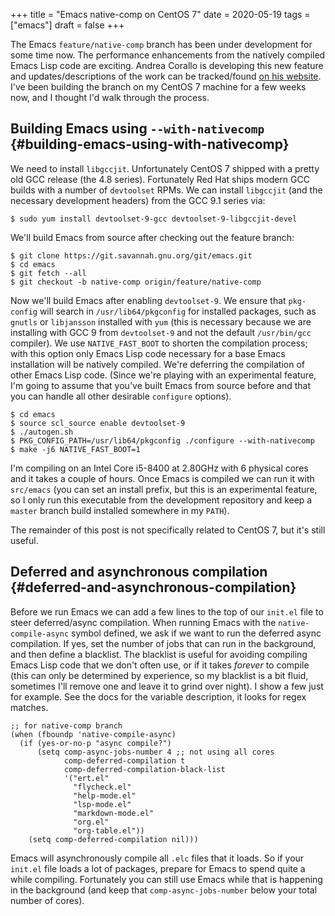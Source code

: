 +++
title = "Emacs native-comp on CentOS 7"
date = 2020-05-19
tags = ["emacs"]
draft = false
+++

The Emacs `feature/native-comp` branch has been under development
for some time now. The performance enhancements from the natively
compiled Emacs Lisp code are exciting. Andrea Corallo is developing
this new feature and updates/descriptions of the work can be
tracked/found [on his website](http://akrl.sdf.org/gccemacs.html). I've been building the branch on my
CentOS 7 machine for a few weeks now, and I thought I'd walk
through the process.


## Building Emacs using `--with-nativecomp` {#building-emacs-using-with-nativecomp}

We need to install `libgccjit`. Unfortunately CentOS 7 shipped
with a pretty old GCC release (the 4.8 series). Fortunately Red
Hat ships modern GCC builds with a number of `devtoolset` RPMs. We
can install `libgccjit` (and the necessary development headers)
from the GCC 9.1 series via:

```nil
$ sudo yum install devtoolset-9-gcc devtoolset-9-libgccjit-devel
```

We'll build Emacs from source after checking out the feature
branch:

```nil
$ git clone https://git.savannah.gnu.org/git/emacs.git
$ cd emacs
$ git fetch --all
$ git checkout -b native-comp origin/feature/native-comp
```

Now we'll build Emacs after enabling `devtoolset-9`. We ensure
that `pkg-config` will search in `/usr/lib64/pkgconfig` for
installed packages, such as `gnutls` or `libjansson` installed
with `yum` (this is necessary because we are installing with GCC 9
from `devtoolset-9` and not the default `/usr/bin/gcc`
compiler). We use `NATIVE_FAST_BOOT` to shorten the compilation
process; with this option only Emacs Lisp code necessary for a
base Emacs installation will be natively compiled. We're deferring
the compilation of other Emacs Lisp code. (Since we're playing
with an experimental feature, I'm going to assume that you've
built Emacs from source before and that you can handle all other
desirable `configure` options).

```nil
$ cd emacs
$ source scl_source enable devtoolset-9
$ ./autogen.sh
$ PKG_CONFIG_PATH=/usr/lib64/pkgconfig ./configure --with-nativecomp
$ make -j6 NATIVE_FAST_BOOT=1
```

I'm compiling on an Intel Core i5-8400 at 2.80GHz with 6 physical
cores and it takes a couple of hours.  Once Emacs is compiled we
can run it with `src/emacs` (you can set an install prefix, but
this is an experimental feature, so I only run this executable
from the development repository and keep a `master` branch build
installed somewhere in my `PATH`).

The remainder of this post is not specifically related to CentOS
7, but it's still useful.


## Deferred and asynchronous compilation {#deferred-and-asynchronous-compilation}

Before we run Emacs we can add a few lines to the top of our
`init.el` file to steer deferred/async compilation. When running
Emacs with the `native-compile-async` symbol defined, we ask if we
want to run the deferred async compilation. If yes, set the number
of jobs that can run in the background, and then define a
blacklist. The blacklist is useful for avoiding compiling Emacs
Lisp code that we don't often use, or if it takes _forever_ to
compile (this can only be determined by experience, so my
blacklist is a bit fluid, sometimes I'll remove one and leave it
to grind over night). I show a few just for example. See the docs
for the variable description, it looks for regex matches.

```emacs-lisp
;; for native-comp branch
(when (fboundp 'native-compile-async)
  (if (yes-or-no-p "async compile?")
      (setq comp-async-jobs-number 4 ;; not using all cores
            comp-deferred-compilation t
            comp-deferred-compilation-black-list
            '("ert.el"
              "flycheck.el"
              "help-mode.el"
              "lsp-mode.el"
              "markdown-mode.el"
              "org.el"
              "org-table.el"))
    (setq comp-deferred-compilation nil)))
```

Emacs will asynchronously compile all `.elc` files that it
loads. So if your `init.el` file loads a lot of packages, prepare
for Emacs to spend quite a while compiling. Fortunately you can
still use Emacs while that is happening in the background (and
keep that `comp-async-jobs-number` below your total number of
cores).
